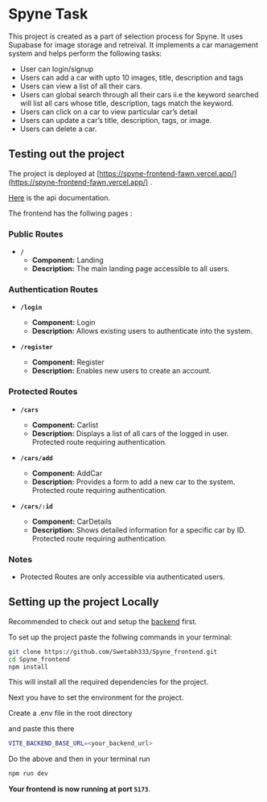 # Spyne Task

This project is created as a part of selection process for Spyne. It uses Supabase for image storage and retreival. It implements a car management system and helps perform the following tasks:

- User can login/signup
- Users can add a car with upto 10 images, title, description and tags
- Users can view a list of all their cars.
- Users can global search through all their cars ii.e the keyword searched will list all cars whose
title, description, tags match the keyword.
- Users can click on a car to view particular car’s detail
- Users can update a car’s title, description, tags, or image.
- Users can delete a car.

## Testing out the project

The project is deployed at [https://spyne-frontend-fawn.vercel.app/](https://spyne-frontend-fawn.vercel.app/) .

[Here](https://app.swaggerhub.com/apis-docs/SWETABHSHREYAM333/Makerble/1.0) is the api documentation.



The frontend has the follwing pages :

### Public Routes

- **`/`**
  - **Component:** Landing
  - **Description:** The main landing page accessible to all users.

### Authentication Routes

- **`/login`**

  - **Component:** Login
  - **Description:** Allows existing users to authenticate into the system.

- **`/register`**
  - **Component:** Register
  - **Description:** Enables new users to create an account.

### Protected Routes

- **`/cars`**

  - **Component:** Carlist
  - **Description:** Displays a list of all cars of the logged in user. Protected route requiring authentication.

- **`/cars/add`**

  - **Component:** AddCar
  - **Description:** Provides a form to add a new car to the system. Protected route requiring authentication.

- **`/cars/:id`**

  - **Component:** CarDetails
  - **Description:** Shows detailed information for a specific car by ID. Protected route requiring authentication.


### Notes

- Protected Routes are only accessible via authenticated users.

## Setting up the project Locally

Recommended to check out and setup the [backend](https://github.com/Swetabh333/Spyne_backend) first. 

To set up the project paste the follwing commands in your terminal:

```bash
git clone https://github.com/Swetabh333/Spyne_frontend.git
cd Spyne_frontend
npm install
```

This will install all the required dependencies for the project.

Next you have to set the environment for the project.

Create a .env file in the root directory

and paste this there

```bash
VITE_BACKEND_BASE_URL=<your_backend_url>
```


Do the above and then in your terminal run

```bash
npm run dev
```



**Your frontend is now running at port `5173`**.


